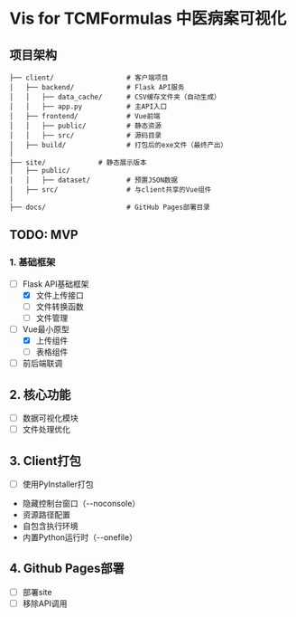 # Vis for TCMFormulas 中医病案可视化
## 项目架构

```text
├── client/                  # 客户端项目
│   ├── backend/             # Flask API服务
│   │   ├── data_cache/      # CSV缓存文件夹（自动生成）
│   │   ├── app.py           # 主API入口
│   ├── frontend/            # Vue前端
│   │   ├── public/          # 静态资源
│   │   ├── src/             # 源码目录
│   ├── build/               # 打包后的exe文件（最终产出）
│
├── site/             # 静态展示版本
│   ├── public/             
│   │   ├── dataset/         # 预置JSON数据
│   ├── src/                 # 与client共享的Vue组件
│
├── docs/                    # GitHub Pages部署目录
```

## TODO: MVP
### 1. 基础框架
- [ ] Flask API基础框架
  - [x] 文件上传接口
  - [ ] 文件转换函数
  - [ ] 文件管理
- [ ] Vue最小原型
  - [x] 上传组件
  - [ ] 表格组件
- [ ] 前后端联调
## 2. 核心功能
- [ ] 数据可视化模块
- [ ] 文件处理优化

## 3. Client打包
- [ ] 使用PyInstaller打包
- 隐藏控制台窗口（--noconsole）
- 资源路径配置
- 自包含执行环境
- 内置Python运行时（--onefile）

## 4. Github Pages部署
- [ ] 部署site
- [ ] 移除API调用